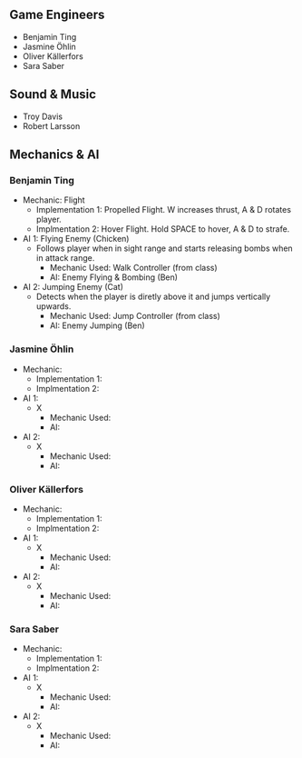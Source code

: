## Game Engineers
- Benjamin Ting
- Jasmine Öhlin
- Oliver Källerfors
- Sara Saber

## Sound & Music
- Troy Davis
- Robert Larsson

## Mechanics & AI
### Benjamin Ting
- Mechanic: Flight
  - Implementation 1: Propelled Flight. W increases thrust, A & D rotates player. 
  - Implmentation 2: Hover Flight. Hold SPACE to hover, A & D to strafe.
- AI 1: Flying Enemy (Chicken)
  - Follows player when in sight range and starts releasing bombs when in attack range.
     - Mechanic Used: Walk Controller (from class)
     - AI: Enemy Flying & Bombing (Ben)
- AI 2: Jumping Enemy (Cat)
   - Detects when the player is diretly above it and jumps vertically upwards.
     - Mechanic Used: Jump Controller (from class)
     - AI: Enemy Jumping (Ben)
### Jasmine Öhlin
- Mechanic: 
  - Implementation 1:  
  - Implmentation 2:
- AI 1: 
  - X
     - Mechanic Used: 
     - AI:
- AI 2: 
   - X
     - Mechanic Used:
     - AI:
### Oliver Källerfors
- Mechanic: 
  - Implementation 1:  
  - Implmentation 2:
- AI 1: 
  - X
     - Mechanic Used: 
     - AI:
- AI 2: 
   - X
     - Mechanic Used:
     - AI:
### Sara Saber
- Mechanic: 
  - Implementation 1:  
  - Implmentation 2:
- AI 1: 
  - X
     - Mechanic Used: 
     - AI:
- AI 2: 
   - X
     - Mechanic Used:
     - AI:
